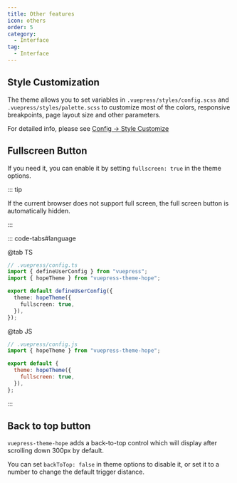 ```yaml
---
title: Other features
icon: others
order: 5
category:
  - Interface
tag:
  - Interface
---
```


## Style Customization

The theme allows you to set variables in `.vuepress/styles/config.scss` and `.vuepress/styles/palette.scss` to customize most of the colors, responsive breakpoints, page layout size and other parameters.

For detailed info, please see [Config → Style Customize](../../config/style.md)

## Fullscreen Button

<ToggleFullScreenButton />

If you need it, you can enable it by setting `fullscreen: true` in the theme options.

::: tip

If the current browser does not support full screen, the full screen button is automatically hidden.

:::

::: code-tabs#language

@tab TS

```ts
// .vuepress/config.ts
import { defineUserConfig } from "vuepress";
import { hopeTheme } from "vuepress-theme-hope";

export default defineUserConfig({
  theme: hopeTheme({
    fullscreen: true,
  }),
});
```

@tab JS

```js
// .vuepress/config.js
import { hopeTheme } from "vuepress-theme-hope";

export default {
  theme: hopeTheme({
    fullscreen: true,
  }),
};
```

:::

## Back to top button

`vuepress-theme-hope` adds a back-to-top control which will display after scrolling down 300px by default.

You can set `backToTop: false` in theme options to disable it, or set it to a number to change the default trigger distance.

<script setup lang="ts">
import ToggleFullScreenButton from "@theme-hope/modules/outlook/components/ToggleFullScreenButton.js";
</script>
